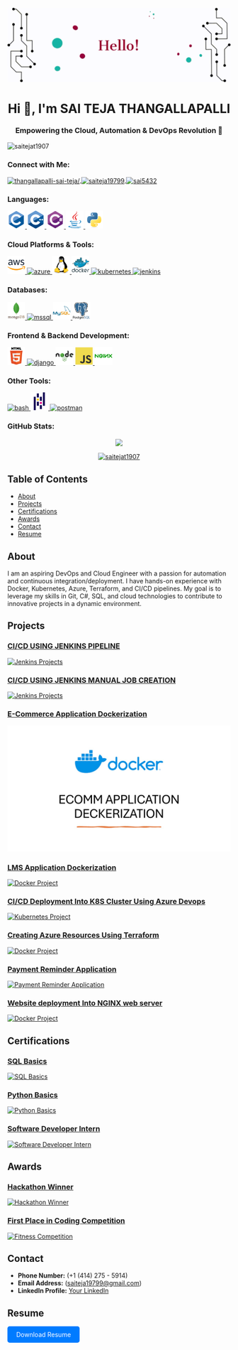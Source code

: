 ![Hello](https://github.com/saitejat1907/saitejat1907/blob/main/Resume/hello_awesome.gif)

<h1 align="center">Hi 👋, I'm SAI TEJA THANGALLAPALLI</h1>
<h3 align="center">Empowering the Cloud, Automation & DevOps Revolution 🚀</h3>

<p align="left">
  <img src="https://komarev.com/ghpvc/?username=saitejat1907&label=Profile%20views&color=0e75b6&style=flat" alt="saitejat1907" />
</p>

<h3 align="left">Connect with Me:</h3>
<p align="left">
  <a href="https://linkedin.com/in/thangallapalli-sai-teja/" target="blank">
    <img align="center" src="https://raw.githubusercontent.com/rahuldkjain/github-profile-readme-generator/master/src/images/icons/Social/linked-in-alt.svg" alt="thangallapalli-sai-teja/" height="30" width="40" />
  </a>
  <a href="https://www.hackerrank.com/saiteja19799" target="blank">
    <img align="center" src="https://raw.githubusercontent.com/rahuldkjain/github-profile-readme-generator/master/src/images/icons/Social/hackerrank.svg" alt="saiteja19799" height="30" width="40" />
  </a>
  <a href="https://www.leetcode.com/sai5432" target="blank">
    <img align="center" src="https://raw.githubusercontent.com/rahuldkjain/github-profile-readme-generator/master/src/images/icons/Social/leet-code.svg" alt="sai5432" height="30" width="40" />
  </a>
</p>

<h3 align="left">Languages:</h3>
<p align="left">
  <a href="https://www.cprogramming.com/" target="_blank" rel="noreferrer">
    <img src="https://raw.githubusercontent.com/devicons/devicon/master/icons/c/c-original.svg" alt="c" width="40" height="40"/>
  </a>
  <a href="https://www.w3schools.com/cpp/" target="_blank" rel="noreferrer">
    <img src="https://raw.githubusercontent.com/devicons/devicon/master/icons/cplusplus/cplusplus-original.svg" alt="cplusplus" width="40" height="40"/>
  </a>
  <a href="https://www.w3schools.com/cs/" target="_blank" rel="noreferrer">
    <img src="https://raw.githubusercontent.com/devicons/devicon/master/icons/csharp/csharp-original.svg" alt="csharp" width="40" height="40"/>
  </a>
  <a href="https://www.java.com" target="_blank" rel="noreferrer">
    <img src="https://raw.githubusercontent.com/devicons/devicon/master/icons/java/java-original.svg" alt="java" width="40" height="40"/>
  </a>
  <a href="https://www.python.org" target="_blank" rel="noreferrer">
    <img src="https://raw.githubusercontent.com/devicons/devicon/master/icons/python/python-original.svg" alt="python" width="40" height="40"/>
  </a>
</p>

<h3 align="left">Cloud Platforms & Tools:</h3>
<p align="left">
  <a href="https://aws.amazon.com" target="_blank" rel="noreferrer">
    <img src="https://raw.githubusercontent.com/devicons/devicon/master/icons/amazonwebservices/amazonwebservices-original-wordmark.svg" alt="aws" width="40" height="40"/>
  </a>
  <a href="https://azure.microsoft.com/en-in/" target="_blank" rel="noreferrer">
    <img src="https://www.vectorlogo.zone/logos/microsoft_azure/microsoft_azure-icon.svg" alt="azure" width="40" height="40"/>
  </a>
  <a href="https://www.linux.org/" target="_blank" rel="noreferrer">
    <img src="https://raw.githubusercontent.com/devicons/devicon/master/icons/linux/linux-original.svg" alt="linux" width="40" height="40"/>
  </a>
  <a href="https://www.docker.com/" target="_blank" rel="noreferrer">
    <img src="https://raw.githubusercontent.com/devicons/devicon/master/icons/docker/docker-original-wordmark.svg" alt="docker" width="40" height="40"/>
  </a>
  <a href="https://kubernetes.io" target="_blank" rel="noreferrer">
    <img src="https://www.vectorlogo.zone/logos/kubernetes/kubernetes-icon.svg" alt="kubernetes" width="40" height="40"/>
  </a>
  <a href="https://www.jenkins.io" target="_blank" rel="noreferrer">
    <img src="https://www.vectorlogo.zone/logos/jenkins/jenkins-icon.svg" alt="jenkins" width="40" height="40"/>
  </a>
</p>

<h3 align="left">Databases:</h3>
<p align="left">
  <a href="https://www.mongodb.com/" target="_blank" rel="noreferrer">
    <img src="https://raw.githubusercontent.com/devicons/devicon/master/icons/mongodb/mongodb-original-wordmark.svg" alt="mongodb" width="40" height="40"/>
  </a>
  <a href="https://www.microsoft.com/en-us/sql-server" target="_blank" rel="noreferrer">
    <img src="https://www.svgrepo.com/show/303229/microsoft-sql-server-logo.svg" alt="mssql" width="40" height="40"/>
  </a>
  <a href="https://www.mysql.com/" target="_blank" rel="noreferrer">
    <img src="https://raw.githubusercontent.com/devicons/devicon/master/icons/mysql/mysql-original-wordmark.svg" alt="mysql" width="40" height="40"/>
  </a>
  <a href="https://www.postgresql.org" target="_blank" rel="noreferrer">
    <img src="https://raw.githubusercontent.com/devicons/devicon/master/icons/postgresql/postgresql-original-wordmark.svg" alt="postgresql" width="40" height="40"/>
  </a>
</p>

<h3 align="left">Frontend & Backend Development:</h3>
<p align="left">
  <a href="https://www.w3.org/html/" target="_blank" rel="noreferrer">
    <img src="https://raw.githubusercontent.com/devicons/devicon/master/icons/html5/html5-original-wordmark.svg" alt="html5" width="40" height="40"/>
  </a>
  <a href="https://www.djangoproject.com/" target="_blank" rel="noreferrer">
    <img src="https://cdn.worldvectorlogo.com/logos/django.svg" alt="django" width="40" height="40"/>
  </a>
  <a href="https://nodejs.org" target="_blank" rel="noreferrer">
    <img src="https://raw.githubusercontent.com/devicons/devicon/master/icons/nodejs/nodejs-original-wordmark.svg" alt="nodejs" width="40" height="40"/>
  </a>
  <a href="https://developer.mozilla.org/en-US/docs/Web/JavaScript" target="_blank" rel="noreferrer">
    <img src="https://raw.githubusercontent.com/devicons/devicon/master/icons/javascript/javascript-original.svg" alt="javascript" width="40" height="40"/>
  </a>
  <a href="https://www.nginx.com" target="_blank" rel="noreferrer">
    <img src="https://raw.githubusercontent.com/devicons/devicon/master/icons/nginx/nginx-original.svg" alt="nginx" width="40" height="40"/>
  </a>
</p>

<h3 align="left">Other Tools:</h3>
<p align="left">
  <a href="https://www.gnu.org/software/bash/" target="_blank" rel="noreferrer">
    <img src="https://www.vectorlogo.zone/logos/gnu_bash/gnu_bash-icon.svg" alt="bash" width="40" height="40"/>
  </a>
  <a href="https://pandas.pydata.org/" target="_blank" rel="noreferrer">
    <img src="https://raw.githubusercontent.com/devicons/devicon/2ae2a900d2f041da66e950e4d48052658d850630/icons/pandas/pandas-original.svg" alt="pandas" width="40" height="40"/>
  </a>
  <a href="https://postman.com" target="_blank" rel="noreferrer">
    <img src="https://www.vectorlogo.zone/logos/getpostman/getpostman-icon.svg" alt="postman" width="40" height="40"/>
  </a>
</p>

<h3 align="left">GitHub Stats:</h3>
<p align="center">
  <img align="center" src="https://github-readme-stats.vercel.app/api?username=saitejat1907" />
</p>

<p align = "center">  
<a href="https://github.com/Ikarthikmb/github-readme-streak-stats" title="Go to Source">
<img align="center" width=396 src="https://github-readme-streak-stats.herokuapp.com/?user=Ikarthikmb&theme=light&border=e0e0e0&hide_border=false" alt="saitejat1907" />
</a>
</p>

## Table of Contents
- [About](#about)
- [Projects](#projects)
- [Certifications](#certifications)
- [Awards](#awards)
- [Contact](#contact)
- [Resume](#resume)

## About
I am an aspiring DevOps and Cloud Engineer with a passion for automation and continuous integration/deployment. I have hands-on experience with Docker, Kubernetes, Azure, Terraform, and CI/CD pipelines. My goal is to leverage my skills in Git, C#, SQL, and cloud technologies to contribute to innovative projects in a dynamic environment.

## Projects
### [CI/CD USING JENKINS PIPELINE](link_to_project)
[![Jenkins Projects](link_to_photo)](link_to_project)

### [CI/CD USING JENKINS MANUAL JOB CREATION](link_to_project)
[![Jenkins Projects](link_to_photo)](link_to_project)

### [E-Commerce Application Dockerization](https://github.com/saitejat1907/lms/tree/main/Docker%20Projects/ecomm%20Dockerization)
[![Docker Project](https://github.com/saitejat1907/saitejat1907/blob/main/IMAGES/ECOMM_DOCKERIZATION.jpg)](https://github.com/saitejat1907/lms/tree/main/Docker%20Projects/ecomm%20Dockerization)

### [LMS Application Dockerization](link_to_project)
[![Docker Project](link_to_photo)](link_to_project)

### [CI/CD Deployment Into K8S Cluster Using Azure Devops](link_to_project)
[![Kubernetes Project](link_to_photo)](link_to_project)

### [Creating Azure Resources Using Terraform](link_to_project)
[![Docker Project](link_to_photo)](link_to_project)

### [Payment Reminder Application](link_to_project)
[![Payment Reminder Application](link_to_photo)](link_to_project)

### [Website deployment Into NGINX web server](link_to_project)
[![Docker Project](link_to_photo)](link_to_project)


## Certifications
### [SQL Basics](link_to_certificate)
[![SQL Basics](link_to_photo)](link_to_certificate)

### [Python Basics](link_to_certificate)
[![Python Basics](link_to_photo)](link_to_certificate)

### [Software Developer Intern](link_to_certificate)
[![Software Developer Intern](link_to_photo)](link_to_certificate)

## Awards
### [Hackathon Winner](link_to_award)
[![Hackathon Winner](link_to_photo)](link_to_award)

### [First Place in Coding Competition](link_to_award)
[![Fitness Competition](link_to_photo)](link_to_award)

## Contact
- **Phone Number:** (+1 (414) 275 - 5914)
- **Email Address:** (saiteja19799@gmail.com)
- **LinkedIn Profile:** [Your LinkedIn](https://www.linkedin.com/in/thangallapalli-sai-teja/)

## Resume
<a href="link_to_resume" style="display:inline-block; padding:10px 20px; color:#fff; background-color:#007BFF; text-decoration:none; border-radius:5px;">Download Resume</a>

